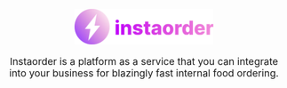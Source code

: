 <!-- # Instaorder -->

<p align="center">
<img width="250" src="apps/client/src/assets/gh-logo.svg" alt="instaorder_logo" />
</p>

<p style="font-size: 1.1rem;" align="center">
Instaorder is a platform as a service that you can integrate into your business for blazingly fast internal food ordering.
</p>

